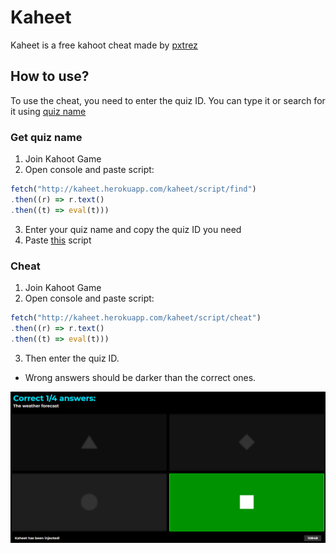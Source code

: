 # Kaheet

Kaheet is a free kahoot cheat made by [pxtrez](https://gihub.com/pxtrez)

## How to use?

To use the cheat, you need to enter the quiz ID. You can type it or search for it using [quiz name](#Get-quiz-name)

### Get quiz name

1. Join Kahoot Game
2. Open console and paste script:

```ts
fetch("http://kaheet.herokuapp.com/kaheet/script/find")
.then((r) => r.text()
.then((t) => eval(t)))
```

3. Enter your quiz name and copy the quiz ID you need
4. Paste [this](#Cheat) script

### Cheat

1. Join Kahoot Game
2. Open console and paste script:

```ts
fetch("http://kaheet.herokuapp.com/kaheet/script/cheat")
.then((r) => r.text()
.then((t) => eval(t)))
```

3. Then enter the quiz ID.

* Wrong answers should be darker than the correct ones.

![image](./docs/example.png)
